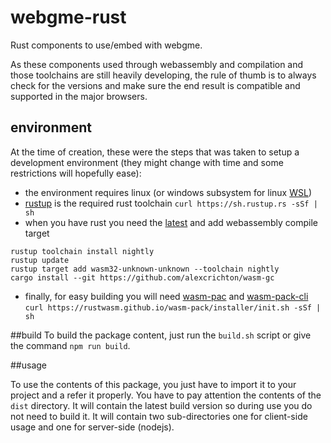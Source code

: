 # webgme-rust

Rust components to use/embed with webgme.

As these components used through webassembly and compilation and those toolchains are still heavily developing,
the rule of thumb is to always check for the versions and make sure the end result is compatible and supported
in the major browsers.

## environment

At the time of creation, these were the steps that was taken to setup a development environment (they might change
with time and some restrictions will hopefully ease):
- the environment requires linux (or windows subsystem for linux 
[WSL](https://docs.microsoft.com/en-us/windows/wsl/install-win10))
- [rustup](https://www.rust-lang.org/learn/get-started) is the required rust toolchain 
```curl https://sh.rustup.rs -sSf | sh```
- when you have rust you need the [latest](https://www.hellorust.com/setup/wasm-target/) and add 
webassembly compile target

```
rustup toolchain install nightly
rustup update
rustup target add wasm32-unknown-unknown --toolchain nightly
cargo install --git https://github.com/alexcrichton/wasm-gc
```

- finally, for easy building you will need 
[wasm-pac](https://github.com/rustwasm/wasm-pack) and 
[wasm-pack-cli](https://rustwasm.github.io/wasm-pack/installer/) 
```curl https://rustwasm.github.io/wasm-pack/installer/init.sh -sSf | sh```

##build
To build the package content, just run the ```build.sh``` script or give the command
```npm run build```.

##usage

To use the contents of this package, you just have to import it to your project and 
a refer it properly. You have to pay attention the contents of the ```dist``` directory.
It will contain the latest build version so during use you do not need to build it.
It will contain two sub-directories one for client-side usage and one for server-side 
(nodejs).
